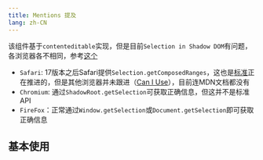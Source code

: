 ```yaml
---
title: Mentions 提及
lang: zh-CN
---
```


该组件基于`contenteditable`实现，但是目前`Selection in Shadow DOM`有问题，各浏览器各不相同，参考[这个](https://stackoverflow.com/questions/62054839/shadowroot-getselection)
- `Safari`: 17版本之后Safari提供`Selection.getComposedRanges`，这也是[标准](https://w3c.github.io/selection-api/#dom-selection-getcomposedrange)正在推进的，但是其他浏览器并未跟进（[Can I Use](https://caniuse.com/?search=getComposedRanges)），目前连MDN文档都没有
- `Chromium`: 通过`ShadowRoot.getSelection`可获取正确信息，但这并不是标准API
- `FireFox`：正常通过`Window.getSelection`或`Document.getSelection`即可获取正确信息

## 基本使用

<!-- @Code:basicUsage -->
